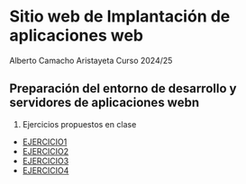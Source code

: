 # Sitio web de Implantación de aplicaciones web
Alberto Camacho Aristayeta
Curso 2024/25

## Preparación del entorno de desarrollo y servidores de aplicaciones webn

1. Ejercicios propuestos en clase
  - [EJERCICIO1](unidad1/archivo1.md)
  - [EJERCICIO2](https://github.com/Alberto2933/unidad1/blob/main/ejercicio2.md)
  - [EJERCICIO3](https://github.com/Alberto2933/unidad1/blob/main/ejercicio3.md)
  - [EJERCICIO4](https://github.com/Alberto2933/unidad1/blob/main/ejercicio4.md)
